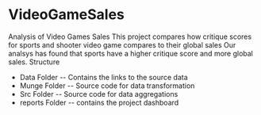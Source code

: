 # VideoGameSales
Analysis of Video Games Sales
This project compares how critique scores for sports and shooter video game compares to their global sales
Our analsys has found that sports have a higher critique score and more global sales.
Structure
- Data Folder -- Contains the links to the source data
- Munge Folder -- Source code for data transformation
- Src Folder -- Source code for data aggregations
- reports Folder -- contains the project dashboard
